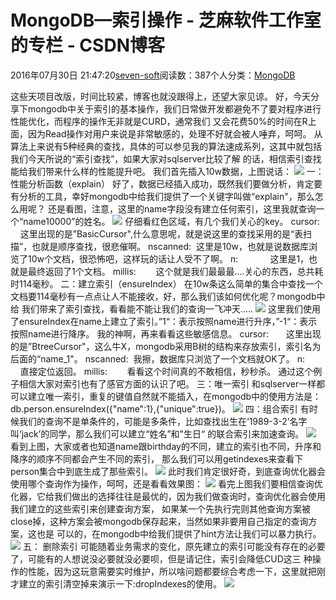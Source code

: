 
# MongoDB—索引操作 -  芝麻软件工作室的专栏 - CSDN博客


2016年07月30日 21:47:20[seven-soft](https://me.csdn.net/softn)阅读数：387个人分类：[MongoDB																](https://blog.csdn.net/softn/article/category/6339531)



这些天项目改版，时间比较紧，博客也就没跟得上，还望大家见谅。
好，今天分享下mongodb中关于索引的基本操作，我们日常做开发都避免不了要对程序进行性能优化，而程序的操作无非就是CURD，通常我们
又会花费50%的时间在R上面，因为Read操作对用户来说是非常敏感的，处理不好就会被人唾弃，呵呵。
从算法上来说有5种经典的查找，具体的可以参见我的算法速成系列，这其中就包括我们今天所说的“索引查找”，如果大家对sqlserver比较了解
的话，相信索引查找能给我们带来什么样的性能提升吧。
我们首先插入10w数据，上图说话：
![](http://pic002.cnblogs.com/images/2012/214741/2012022823115964.png)
一：性能分析函数（explain）
好了，数据已经插入成功，既然我们要做分析，肯定要有分析的工具，幸好mongodb中给我们提供了一个关键字叫做“explain"，那么怎么用呢？
还是看图，注意，这里的name字段没有建立任何索引，这里我就查询一个“name10000”的姓名。
![](http://pic002.cnblogs.com/images/2012/214741/2012022823182439.png)
仔细看红色区域，有几个我们关心的key。
cursor:       这里出现的是”BasicCursor",什么意思呢，就是说这里的查找采用的是“表扫描”，也就是顺序查找，很悲催啊。
nscanned:  这里是10w，也就是说数据库浏览了10w个文档，很恐怖吧，这样玩的话让人受不了啊。
n:             这里是1，也就是最终返回了1个文档。
millis:        这个就是我们最最最....关心的东西，总共耗时114毫秒。
二：建立索引（ensureIndex）
在10w条这么简单的集合中查找一个文档要114毫秒有一点点让人不能接收，好，那么我们该如何优化呢？mongodb中给
我们带来了索引查找，看看能不能让我们的查询一飞冲天.....
![](http://pic002.cnblogs.com/images/2012/214741/2012022823373585.png)
这里我们使用了ensureIndex在name上建立了索引。”1“：表示按照name进行升序，”-1“：表示按照name进行降序。
我的神啊，再来看看这些敏感信息。
cursor:       这里出现的是”BtreeCursor"，这么牛X，mongodb采用B树的结构来存放索引，索引名为后面的“name_1"。
nscanned:  我擦，数据库只浏览了一个文档就OK了。
n:             直接定位返回。
millis:        看看这个时间真的不敢相信，秒秒杀。
通过这个例子相信大家对索引也有了感官方面的认识了吧。
三：唯一索引
和sqlserver一样都可以建立唯一索引，重复的键值自然就不能插入，在mongodb中的使用方法是：
db.person.ensureIndex({"name":1},{"unique":true})。
![](http://pic002.cnblogs.com/images/2012/214741/2012022900115280.png)
四：组合索引
有时候我们的查询不是单条件的，可能是多条件，比如查找出生在‘1989-3-2’名字叫‘jack’的同学，那么我们可以建立“姓名”和"生日“
的联合索引来加速查询。
![](http://pic002.cnblogs.com/images/2012/214741/2012022900250710.png)
看到上图，大家或者也知道name跟birthday的不同，建立的索引也不同，升序和降序的顺序不同都会产生不同的索引，
那么我们可以用getindexes来查看下person集合中到底生成了那些索引。
![](http://pic002.cnblogs.com/images/2012/214741/2012022900305376.png)
此时我们肯定很好奇，到底查询优化器会使用哪个查询作为操作，呵呵，还是看看效果图：
![](http://pic002.cnblogs.com/images/2012/214741/2012022900352917.png)
看完上图我们要相信查询优化器，它给我们做出的选择往往是最优的，因为我们做查询时，查询优化器会使用我们建立的这些索引来创建查询方案，
如果某一个先执行完则其他查询方案被close掉，这种方案会被mongodb保存起来，当然如果非要用自己指定的查询方案，这也是
可以的，在mongodb中给我们提供了hint方法让我们可以暴力执行。
![](http://pic002.cnblogs.com/images/2012/214741/2012022900434745.png)
五： 删除索引
可能随着业务需求的变化，原先建立的索引可能没有存在的必要了，可能有的人想说没必要就没必要呗，但是请记住，索引会降低CUD这三
种操作的性能，因为这玩意需要实时维护，所以啥问题都要综合考虑一下，这里就把刚才建立的索引清空掉来演示一下:dropIndexes的使用。
![](http://pic002.cnblogs.com/images/2012/214741/2012022900492239.png)

